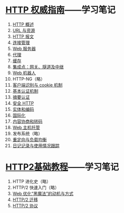 # [HTTP 权威指南](https://book.douban.com/subject/10746113/)——学习笔记
1. [HTTP 概述](1.md)
2. [URL 与资源](2.md)
3. [HTTP 报文](3.md)
4. [连接管理](4.md)
5. [Web 服务器](5.md)
6. [代理](6.md)
7. [缓存](7.md)
8. [集成点：网关、隧道及中继](8.md)
9. [Web 机器人](9.md)
10. HTTP-NG（略）
11. [客户端识别与 cookie 机制](11.md)
12. [基本认证机制](12.md)
13. [摘要认证](13.md)
14. [安全 HTTP](14.md)
15. [实体和编码](15.md)
16. [国际化](16.md)
17. [内容协商和转码](17.md)
18. [Web 主机托管](18.md)
19. 发布系统（略）
20. [重定向与负载均衡](20.md)
21. [日记记录与使用情况跟踪](21.md)

# [HTTP2基础教程](https://book.douban.com/subject/27665112/)——学习笔记
1. HTTP 进化史（略）
2. HTTP/2 快速入门（略）
3. [Web 优化“黑魔法”的动机与方式](http2-3.md)
4. [HTTP/2 迁移](http2-4.md)
5. [HTTP/2 协议](http2-5.md)